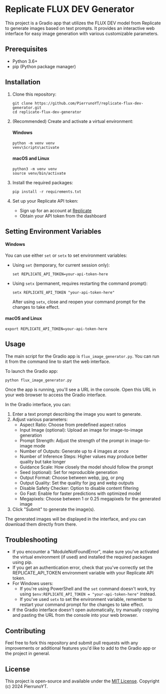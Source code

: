 # Replicate FLUX DEV Generator

This project is a Gradio app that utilizes the FLUX DEV model from Replicate to generate images based on text prompts. It provides an interactive web interface for easy image generation with various customizable parameters.

## Prerequisites

- Python 3.6+
- pip (Python package manager)

## Installation

1. Clone this repository:
   ```
   git clone https://github.com/PierrunoYT/replicate-flux-dev-generator.git
   cd replicate-flux-dev-generator
   ```

2. (Recommended) Create and activate a virtual environment:

   #### Windows
   ```
   python -m venv venv
   venv\Scripts\activate
   ```

   #### macOS and Linux
   ```
   python3 -m venv venv
   source venv/bin/activate
   ```

3. Install the required packages:
   ```
   pip install -r requirements.txt
   ```

4. Set up your Replicate API token:
   - Sign up for an account at [Replicate](https://replicate.com)
   - Obtain your API token from the dashboard

## Setting Environment Variables

#### Windows

You can use either `set` or `setx` to set environment variables:

- Using `set` (temporary, for current session only):
  ```
  set REPLICATE_API_TOKEN=your-api-token-here
  ```

- Using `setx` (permanent, requires restarting the command prompt):
  ```
  setx REPLICATE_API_TOKEN "your-api-token-here"
  ```
  After using `setx`, close and reopen your command prompt for the changes to take effect.

#### macOS and Linux

```
export REPLICATE_API_TOKEN=your-api-token-here
```

## Usage

The main script for the Gradio app is `flux_image_generator.py`. You can run it from the command line to start the web interface.

To launch the Gradio app:

```
python flux_image_generator.py
```

Once the app is running, you'll see a URL in the console. Open this URL in your web browser to access the Gradio interface.

In the Gradio interface, you can:

1. Enter a text prompt describing the image you want to generate.
2. Adjust various parameters:
   - Aspect Ratio: Choose from predefined aspect ratios
   - Input Image (optional): Upload an image for image-to-image generation
   - Prompt Strength: Adjust the strength of the prompt in image-to-image mode
   - Number of Outputs: Generate up to 4 images at once
   - Number of Inference Steps: Higher values may produce better quality but take longer
   - Guidance Scale: How closely the model should follow the prompt
   - Seed (optional): Set for reproducible generation
   - Output Format: Choose between webp, jpg, or png
   - Output Quality: Set the quality for jpg and webp outputs
   - Disable Safety Checker: Option to disable content filtering
   - Go Fast: Enable for faster predictions with optimized model
   - Megapixels: Choose between 1 or 0.25 megapixels for the generated image
3. Click "Submit" to generate the image(s).

The generated images will be displayed in the interface, and you can download them directly from there.

## Troubleshooting

- If you encounter a "ModuleNotFoundError", make sure you've activated the virtual environment (if used) and installed the required packages using pip.
- If you get an authentication error, check that you've correctly set the REPLICATE_API_TOKEN environment variable with your Replicate API token.
- For Windows users: 
  - If you're using PowerShell and the `set` command doesn't work, try using `$env:REPLICATE_API_TOKEN = "your-api-token-here"` instead.
  - If you've used `setx` to set the environment variable, remember to restart your command prompt for the changes to take effect.
- If the Gradio interface doesn't open automatically, try manually copying and pasting the URL from the console into your web browser.

## Contributing

Feel free to fork this repository and submit pull requests with any improvements or additional features you'd like to add to the Gradio app or the project in general.

## License

This project is open-source and available under the [MIT License](LICENSE). Copyright (c) 2024 PierrunoYT.
